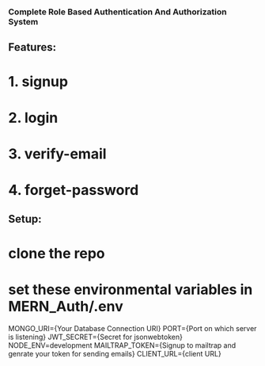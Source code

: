 ### Complete Role Based Authentication And Authorization System

## Features:
# 1. signup
# 2. login
# 3. verify-email
# 4. forget-password

## Setup:
# clone the repo
# set these environmental variables in MERN_Auth/.env
  MONGO_URI={Your Database Connection URI}
  PORT={Port on which server is listening}
  JWT_SECRET={Secret for jsonwebtoken}
  NODE_ENV=development
  MAILTRAP_TOKEN={Signup to mailtrap and genrate your token for sending emails}
  CLIENT_URL={client URL}
